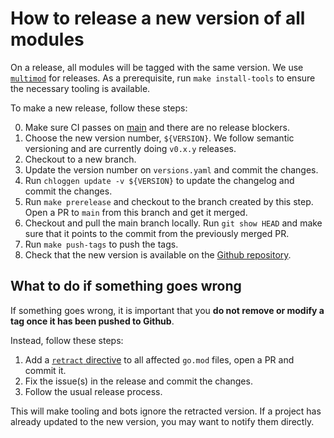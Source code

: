 # How to release a new version of all modules

On a release, all modules will be tagged with the same version. We use [`multimod`][1] for releases.
As a prerequisite, run `make install-tools` to ensure the necessary tooling is available.

To make a new release, follow these steps:

0. Make sure CI passes on [main](https://github.com/DataDog/opentelemetry-mapping-go/actions/workflows/test.yaml?query=branch%3Amain) and there are no release blockers.
1. Choose the new version number, `${VERSION}`. We follow semantic versioning and are currently doing `v0.x.y` releases.
2. Checkout to a new branch.
3. Update the version number on `versions.yaml` and commit the changes.
4. Run `chloggen update -v ${VERSION}` to update the changelog and commit the changes.
5. Run `make prerelease` and checkout to the branch created by this step. Open a PR to `main` from this branch and get it merged.
6. Checkout and pull the main branch locally. Run `git show HEAD` and make sure that it points to the commit from the previously merged PR.
7. Run `make push-tags` to push the tags.
8. Check that the new version is available on the [Github repository](https://github.com/DataDog/opentelemetry-mapping-go/tags).

## What to do if something goes wrong

If something goes wrong, it is important that you **do not remove or modify a tag once it has been pushed to Github**.

Instead, follow these steps:

1. Add a [`retract` directive][2] to all affected `go.mod` files, open a PR and commit it.
2. Fix the issue(s) in the release and commit the changes.
3. Follow the usual release process.

This will make tooling and bots ignore the retracted version. 
If a project has already updated to the new version, you may want to notify them directly.

[1]: https://github.com/open-telemetry/opentelemetry-go-build-tools/tree/main/multimod
[2]: https://go.dev/ref/mod#go-mod-file-retract
